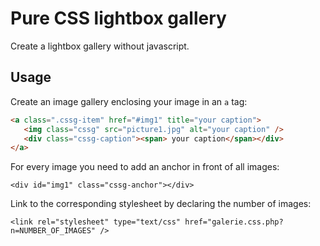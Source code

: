 # Pure CSS lightbox gallery

Create a lightbox gallery without javascript.

## Usage
Create an image gallery enclosing your image in an `a` tag:

```html
<a class=".cssg-item" href="#img1" title="your caption">
   <img class="cssg" src="picture1.jpg" alt="your caption" />
   <div class="cssg-caption"><span> your caption</span></div>
</a>
```

For every image you need to add an anchor in front of all images:
```
<div id="img1" class="cssg-anchor"></div>
```

Link to the corresponding stylesheet by declaring the number of images:
```
<link rel="stylesheet" type="text/css" href="galerie.css.php?n=NUMBER_OF_IMAGES" />
```
